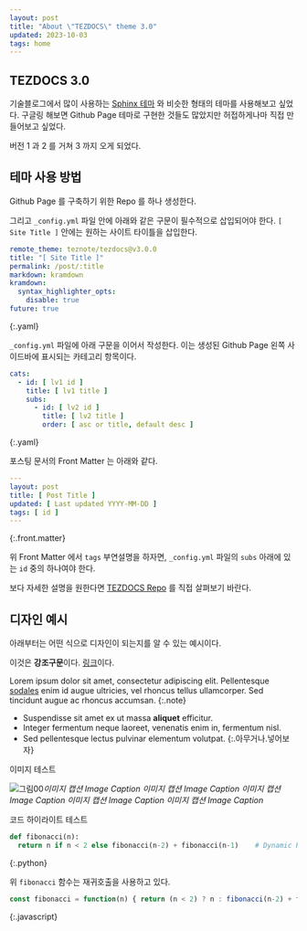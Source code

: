 ```yaml
---
layout: post
title: "About \"TEZDOCS\" theme 3.0"
updated: 2023-10-03
tags: home
---
```


## TEZDOCS 3.0

기술블로그에서 많이 사용하는 [Sphinx 테마](https://sphinx-themes.org/) 와 비슷한 형태의 테마를 사용해보고 싶었다. 구글링 해보면 Github Page 테마로 구현한 것들도 많았지만 허접하게나마 직접 만들어보고 싶었다.

버전 1 과 2 를 거쳐 3 까지 오게 되었다.

## 테마 사용 방법

Github Page 를 구축하기 위한 Repo 를 하나 생성한다.

그리고 `_config.yml` 파일 안에 아래와 같은 구문이 필수적으로 삽입되어야 한다. `[ Site Title ]` 안에는 원하는 사이트 타이틀을 삽입한다.

```yaml
remote_theme: teznote/tezdocs@v3.0.0
title: "[ Site Title ]"
permalink: /post/:title
markdown: kramdown
kramdown:
  syntax_highlighter_opts:
    disable: true
future: true
```
{:.yaml}

`_config.yml` 파일에 아래 구문을 이어서 작성한다. 이는 생성된 Github Page 왼쪽 사이드바에 표시되는 카테고리 항목이다.

```yaml
cats:
  - id: [ lv1 id ]
    title: [ lv1 title ]
    subs:
      - id: [ lv2 id ]
        title: [ lv2 title ]
        order: [ asc or title, default desc ]
```
{:.yaml}

포스팅 문서의 Front Matter 는 아래와 같다.

```yaml
---
layout: post
title: [ Post Title ]
updated: [ Last updated YYYY-MM-DD ]
tags: [ id ]
---
```
{:.front.matter}

위 Front Matter 에서 `tags` 부연설명을 하자면, `_config.yml` 파일의 `subs` 아래에 있는 `id` 중의 하나여야 한다.

보다 자세한 설명을 원한다면 [TEZDOCS Repo](https://github.com/teznote/tezdocs/) 를 직접 살펴보기 바란다.

## 디자인 예시

아래부터는 어떤 식으로 디자인이 되는지를 알 수 있는 예시이다.

이것은 **강조구문**이다. [링크](#)이다.

Lorem ipsum dolor sit amet, consectetur adipiscing elit. Pellentesque [sodales](#) enim id augue ultricies, vel rhoncus tellus ullamcorper. Sed tincidunt augue ac rhoncus accumsan.
{:.note}

- Suspendisse sit amet ex ut massa **aliquet** efficitur.
- Integer fermentum neque laoreet, venenatis enim in, fermentum nisl.
- Sed pellentesque lectus pulvinar elementum volutpat.
{:.아무거나.넣어보자}

이미지 테스트

![그림00](https://via.placeholder.com/700x150)*이미지 캡션 Image Caption 이미지 캡션 Image Caption 이미지 캡션 Image Caption 이미지 캡션 Image Caption 이미지 캡션 Image Caption*

코드 하이라이트 테스트

```python
def fibonacci(n):
  return n if n < 2 else fibonacci(n-2) + fibonacci(n-1)    # Dynamic Programming...
```
{:.python}

위 `fibonacci` 함수는 재귀호출을 사용하고 있다.

```javascript
const fibonacci = function(n) { return (n < 2) ? n : fibonacci(n-2) + fibonacci(n-1) }
```
{:.javascript}
